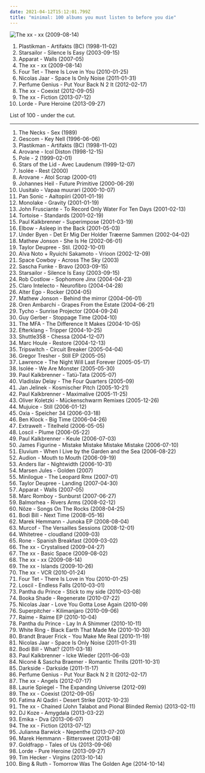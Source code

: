 ```yaml
---
date: 2021-04-12T15:12:01.799Z
title: "minimal: 100 albums you must listen to before you die"
---
```

![The xx - xx (2009-08-14)](http://coverartarchive.org/release/2d9f9aac-1884-3939-a3b7-01437151e495/7167631451-500.jpg "The xx - xx (2009-08-14)")
<ol class="albums">
<li data-cover="https://via.placeholder.com/450" data-tags="minimal" role="button">Plastikman - Artifakts (BC) (1998-11-02)</li>
<li data-cover="https://img.discogs.com/jrWVzobDRoF5M8iFRO0_ha-z8PQ=/fit-in/600x592/filters:strip_icc():format(jpeg):mode_rgb():quality(90)/discogs-images/R-434193-1482085620-7376.jpeg.jpg" data-tags="britpop, indie rock" role="button">Starsailor - Silence Is Easy (2003-09-15)</li>
<li data-cover="https://via.placeholder.com/450" data-tags="idm, electronica" role="button">Apparat - Walls (2007-05)</li>
<li data-cover="http://coverartarchive.org/release/2d9f9aac-1884-3939-a3b7-01437151e495/7167631451-500.jpg" data-tags="indie" role="button">The xx - xx (2009-08-14)</li>
<li data-cover="http://coverartarchive.org/release/8b2abdde-9acb-44dd-84de-42592224123a/21122160818-500.jpg" data-tags="idm, electronic" role="button">Four Tet - There Is Love in You (2010-01-25)</li>
<li data-cover="http://coverartarchive.org/release/d2022e3f-c22f-45c9-a1ab-4b2094d65719/23945397989-500.jpg" data-tags="electronic, electronica, minimal" role="button">Nicolas Jaar - Space Is Only Noise (2011-01-31)</li>
<li data-cover="https://img.discogs.com/9A1u-YB8JBJws-qW94NDEiN9vC0=/fit-in/225x224/filters:strip_icc():format(jpeg):mode_rgb():quality(90)/discogs-images/R-3457279-1344583999-5359.jpeg.jpg" data-tags="singer-songwriter" role="button">Perfume Genius - Put Your Back N 2 It (2012-02-17)</li>
<li data-cover="http://coverartarchive.org/release/bd33b592-9208-49e5-b0dc-fec799689a5c/3325563092-500.jpg" data-tags="indie, electronic" role="button">The xx - Coexist (2012-09-05)</li>
<li data-cover="http://coverartarchive.org/release/910f52ac-6f28-4ea3-9946-c10526357f18/24086155537-500.jpg" data-tags="electronic, indie, alternative, indie pop, indie rock, post-punk, minimal, dream pop, lush, minimal pop" role="button">The xx - Fiction (2013-07-12)</li>
<li data-cover="http://coverartarchive.org/release/5f62ee6d-c5a7-4455-bfff-60e085d98f8a/10040947831-500.jpg" data-tags="indie pop" role="button">Lorde - Pure Heroine (2013-09-27)</li>
</ol>
List of 100 - under the cut.
<!-- more -->

_________________

<ol class="albums">
<li data-cover="https://via.placeholder.com/450" data-tags="minimal" role="button">
The Necks - Sex (1989)
</li>
<li data-cover="http://coverartarchive.org/release/5e16c41e-9608-4921-a0f2-03838ac87d83/2513940088-500.jpg" data-tags="idm" role="button">
Gescom - Key Nell (1996-06-06)
</li>
<li data-cover="https://via.placeholder.com/450" data-tags="minimal" role="button">
Plastikman - Artifakts (BC) (1998-11-02)
</li>
<li data-cover="https://via.placeholder.com/450" data-tags="idm" role="button">
Arovane - Icol Diston (1998-12-15)
</li>
<li data-cover="https://img.discogs.com/QSs9Sy-jMjcK_qt57Nl0s6D-dRY=/fit-in/550x550/filters:strip_icc():format(jpeg):mode_rgb():quality(90)/discogs-images/R-5678-1379643265-7806.jpeg.jpg" data-tags="minimal" role="button">
Pole - 2 (1999-02-01)
</li>
<li data-cover="http://coverartarchive.org/release/534bf9a3-6e64-308f-8561-016fcc6a71c5/5409365013-500.jpg" data-tags="ambient, drone" role="button">
Stars of the Lid - Avec Laudenum (1999-12-07)
</li>
<li data-cover="https://img.discogs.com/z5rTtWuqysDNQVfcqLtrPNt05mg=/fit-in/600x579/filters:strip_icc():format(jpeg):mode_rgb():quality(90)/discogs-images/R-6439-1563439630-1030.jpeg.jpg" data-tags="minimal" role="button">
Isolée - Rest (2000)
</li>
<li data-cover="http://coverartarchive.org/release/4d03ebe7-5232-45d7-9959-cf7e29376e2a/3226483176-500.jpg" data-tags="idm" role="button">
Arovane - Atol Scrap (2000-01)
</li>
<li data-cover="https://img.discogs.com/DCFva5V5qID7DGLs_GB7dwfweRc=/fit-in/600x600/filters:strip_icc():format(jpeg):mode_rgb():quality(90)/discogs-images/R-5440-1448913459-9295.jpeg.jpg" data-tags="techno, kanzleramt" role="button">
Johannes Heil - Future Primitive (2000-06-29)
</li>
<li data-cover="http://coverartarchive.org/release/d6e0508a-98ee-4b11-86e3-951d8ef77480/19860844363-500.jpg" data-tags="electronica, experimental, minimal, glitch, basic channel, luomo, uusitalo, vladislav delay, nice nait, swayzak, moje nice, vladel" role="button">
Uusitalo - Vapaa muurari (2000-10-07)
</li>
<li data-cover="https://img.discogs.com/mKgm7fyRRKxS70xf4eQ3xCf-5Pw=/fit-in/600x534/filters:strip_icc():format(jpeg):mode_rgb():quality(90)/discogs-images/R-11203-1161592133.jpeg.jpg" data-tags="minimal, electronic" role="button">
Pan Sonic - Aaltopiiri (2001-01-19)
</li>
<li data-cover="http://coverartarchive.org/release/67d5a41a-45e0-4ddf-91ea-727ace88f856/6367897625-500.jpg" data-tags="ambient" role="button">
Monolake - Gravity (2001-01-19)
</li>
<li data-cover="http://coverartarchive.org/release/d5f20f95-7347-4479-97e4-57046bc24d00/20385600250-500.jpg" data-tags="alternative, rock" role="button">
John Frusciante - To Record Only Water For Ten Days (2001-02-13)
</li>
<li data-cover="http://coverartarchive.org/release/e5119f58-fd32-3144-9eef-a03708ae3047/8213250772-500.jpg" data-tags="post-rock" role="button">
Tortoise - Standards (2001-02-19)
</li>
<li data-cover="http://coverartarchive.org/release/e562aa19-787d-4a1a-9529-4166bba40eb2/7739579060-500.jpg" data-tags="paul kalkbrennner" role="button">
Paul Kalkbrenner - Superimpose (2001-03-19)
</li>
<li data-cover="https://via.placeholder.com/450" data-tags="alternative" role="button">
Elbow - Asleep in the Back (2001-05-03)
</li>
<li data-cover="https://img.discogs.com/vjoFP7533NvxoiqRLRF_M0EQMSM=/fit-in/450x406/filters:strip_icc():format(jpeg):mode_rgb():quality(90)/discogs-images/R-346802-1597440907-5385.jpeg.jpg" data-tags="post-rock, danish post-rock" role="button">
Under Byen - Det Er Mig Der Holder Træerne Sammen (2002-04-02)
</li>
<li data-cover="https://via.placeholder.com/450" data-tags="techno, minimal" role="button">
Mathew Jonson - She Is He (2002-06-01)
</li>
<li data-cover="https://via.placeholder.com/450" data-tags="ambient, minimal, glitch" role="button">
Taylor Deupree - Stil. (2002-10-01)
</li>
<li data-cover="http://coverartarchive.org/release/d8435025-4b43-4da9-bd8d-ad37748e0acf/13114830432-500.jpg" data-tags="minimal" role="button">
Alva Noto + Ryuichi Sakamoto - Vrioon (2002-12-09)
</li>
<li data-cover="https://via.placeholder.com/450" data-tags="space cowboy" role="button">
Space Cowboy - Across The Sky (2003)
</li>
<li data-cover="https://img.discogs.com/1Y7Mz0peASoouiR_LWTaREIRKiQ=/fit-in/600x593/filters:strip_icc():format(jpeg):mode_rgb():quality(90)/discogs-images/R-42296-1294263771.jpeg.jpg" data-tags="minimal" role="button">
Sascha Funke - Bravo (2003-09-15)
</li>
<li data-cover="https://img.discogs.com/jrWVzobDRoF5M8iFRO0_ha-z8PQ=/fit-in/600x592/filters:strip_icc():format(jpeg):mode_rgb():quality(90)/discogs-images/R-434193-1482085620-7376.jpeg.jpg" data-tags="britpop, indie rock" role="button">
Starsailor - Silence Is Easy (2003-09-15)
</li>
<li data-cover="http://coverartarchive.org/release/06da523f-5833-4602-a781-1d940240aaec/7286313411-500.jpg" data-tags="piano, creative commons" role="button">
Rob Costlow - Sophomore Jinx (2004-04-23)
</li>
<li data-cover="http://coverartarchive.org/release/c474addc-bf82-4e04-88e8-4e3a5d715c20/2229161665-500.jpg" data-tags="minimal" role="button">
Claro Intelecto - Neurofibro (2004-04-28)
</li>
<li data-cover="https://img.discogs.com/hmcOSXIagxdVi5x6eeLebYhWI9k=/fit-in/600x591/filters:strip_icc():format(jpeg):mode_rgb():quality(90)/discogs-images/R-356694-1497448350-9694.png.jpg" data-tags="electronic, minimal, 00s, things i need to discover" role="button">
Alter Ego - Rocker (2004-05)
</li>
<li data-cover="https://via.placeholder.com/450" data-tags="techno, minimal" role="button">
Mathew Jonson - Behind the mirror (2004-06-01)
</li>
<li data-cover="http://coverartarchive.org/release/e0c1adfe-272a-4f0e-863e-77835329cfbb/6094172127-500.jpg" data-tags="ambient" role="button">
Oren Ambarchi - Grapes From the Estate (2004-06-21)
</li>
<li data-cover="http://coverartarchive.org/release/dde87d49-f100-40dc-bec3-8006175ab230/3404861634-500.jpg" data-tags="electronic" role="button">
Tycho - Sunrise Projector (2004-09-24)
</li>
<li data-cover="https://via.placeholder.com/450" data-tags="minimal" role="button">
Guy Gerber - Stoppage Time (2004-10)
</li>
<li data-cover="https://img.discogs.com/muX-Im-BaplgCqjw_Fg9odYVDX0=/fit-in/600x598/filters:strip_icc():format(jpeg):mode_rgb():quality(90)/discogs-images/R-225905-1231794825.jpeg.jpg" data-tags="chillout, electronic, house, minimal, schmitz wellen, mdmadam" role="button">
The MFA - The Difference It Makes (2004-10-05)
</li>
<li data-cover="https://img.discogs.com/vDrhdpiSCQOv2B2i_eL7O77oHPg=/fit-in/500x446/filters:strip_icc():format(jpeg):mode_rgb():quality(90)/discogs-images/R-339667-1321456005.jpeg.jpg" data-tags="post-rock, electronic" role="button">
Efterklang - Tripper (2004-10-25)
</li>
<li data-cover="http://coverartarchive.org/release/9ebe5dbf-c5c8-4a3b-b064-c4aa9bd73cbb/1892845713-500.jpg" data-tags="electronic, ambient, experimental, usa, minimal, glitch" role="button">
Shuttle358 - Chessa (2004-12-07)
</li>
<li data-cover="https://via.placeholder.com/450" data-tags="minimal" role="button">
Marc Houle - Restore (2004-12-13)
</li>
<li data-cover="https://img.discogs.com/J_RiETF5tMis2K7nhFBac1oS_xA=/fit-in/501x499/filters:strip_icc():format(jpeg):mode_rgb():quality(90)/discogs-images/R-435128-1163417283.jpeg.jpg" data-tags="chillout, ambient, psychill" role="button">
Tripswitch - Circuit Breaker (2005-04-04)
</li>
<li data-cover="https://img.discogs.com/DVYKGAvZWHXQo7h6UUhTZ6MJSaE=/fit-in/600x600/filters:strip_icc():format(jpeg):mode_rgb():quality(90)/discogs-images/R-4281470-1362074526-3207.jpeg.jpg" data-tags="techno" role="button">
Gregor Tresher - Still EP (2005-05)
</li>
<li data-cover="https://img.discogs.com/6tsbYToei9SPLhZE90tmVkPARnk=/fit-in/251x251/filters:strip_icc():format(jpeg):mode_rgb():quality(90)/discogs-images/R-494182-1123322459.jpg.jpg" data-tags="minimal" role="button">
Lawrence - The Night Will Last Forever (2005-05-17)
</li>
<li data-cover="https://img.discogs.com/miSQF1ZEr8MuVJ4BUikC7w0adAM=/fit-in/600x597/filters:strip_icc():format(jpeg):mode_rgb():quality(90)/discogs-images/R-458743-1504905798-8860.jpeg.jpg" data-tags="electronic, minimal" role="button">
Isolée - We Are Monster (2005-05-30)
</li>
<li data-cover="http://coverartarchive.org/release/3fd42c9a-7546-4e64-b604-c7b866772b30/8208434121-500.jpg" data-tags="electro" role="button">
Paul Kalkbrenner - Tatü-Tata (2005-07)
</li>
<li data-cover="http://coverartarchive.org/release/c88b62ac-0033-473f-a410-eca33c76d67d/19860870110-500.jpg" data-tags="ambient, glitch" role="button">
Vladislav Delay - The Four Quarters (2005-09)
</li>
<li data-cover="http://coverartarchive.org/release/56050724-56fd-4aa2-b730-58681884106c/8112898445-500.jpg" data-tags="electronica, emusic" role="button">
Jan Jelinek - Kosmischer Pitch (2005-10-21)
</li>
<li data-cover="http://coverartarchive.org/release/3a8d1884-5e04-4994-a7bf-8bf8ec0e2cef/8204465030-500.jpg" data-tags="techno, minimal, electronic, electro" role="button">
Paul Kalkbrenner - Maximalive (2005-11-25)
</li>
<li data-cover="https://via.placeholder.com/450" data-tags="minimal" role="button">
Oliver Koletzki - Mückenschwarm Remixes (2005-12-26)
</li>
<li data-cover="https://img.discogs.com/9O6ZJJUsbF4WMjUWKB8N3fw9uyA=/fit-in/246x246/filters:strip_icc():format(jpeg):mode_rgb():quality(90)/discogs-images/R-600735-1137015461.jpeg.jpg" data-tags="minimal" role="button">
Mujuice - Still (2006-01-12)
</li>
<li data-cover="https://img.discogs.com/jTC7qZ-gN5xQ8tj_fj-OE-J7Tk4=/fit-in/600x594/filters:strip_icc():format(jpeg):mode_rgb():quality(90)/discogs-images/R-648476-1186571700.jpeg.jpg" data-tags="kompakt extra" role="button">
Oxia - Speicher 34 (2006-03-18)
</li>
<li data-cover="http://coverartarchive.org/release/368566a1-1743-4b01-9399-ddf85b441e0c/6674812395-500.jpg" data-tags="electronic, electro, techno, minimal, pablo ny" role="button">
Ben Klock - Big Time (2006-04-26)
</li>
<li data-cover="http://coverartarchive.org/release/ffcb567f-3c7e-4d96-949c-5eb27d1eb259/8171286381-500.jpg" data-tags="minimal" role="button">
Extrawelt - Titelheld (2006-05-05)
</li>
<li data-cover="http://coverartarchive.org/release/78b8aeea-812d-46e8-8711-0df46f60623e/14116192207-500.jpg" data-tags="ambient" role="button">
Loscil - Plume (2006-05-22)
</li>
<li data-cover="http://coverartarchive.org/release/b023b391-190f-49f9-8b3f-1c256a4748f6/8208439592-500.jpg" data-tags="techno, minimal, tr00 kvlt christraping blaek metel with the most blasphemous lyrics written by misanthropik satanists under a freezing m00n in the most frostbitten forest of eternal darkness in norway while they sacrifice goats in the most inverted altar to ablazagorth" role="button">
Paul Kalkbrenner - Keule (2006-07-03)
</li>
<li data-cover="http://coverartarchive.org/release/8fdccabf-6e59-49ee-b9b7-6d2da001910a/3800337145-500.jpg" data-tags="electronic" role="button">
James Figurine - Mistake Mistake Mistake Mistake (2006-07-10)
</li>
<li data-cover="https://img.discogs.com/LiBLEXXbu4RaadKzfGtBRBy8PeA=/fit-in/600x590/filters:strip_icc():format(jpeg):mode_rgb():quality(90)/discogs-images/R-842568-1536010524-6050.jpeg.jpg" data-tags="instrumental, ambient, drone" role="button">
Eluvium - When I Live by the Garden and the Sea (2006-08-22)
</li>
<li data-cover="http://coverartarchive.org/release/ea84aa32-ab9c-4824-9db5-a505d086b68f/8152589613-500.jpg" data-tags="minimal" role="button">
Audion - Mouth to Mouth (2006-09-19)
</li>
<li data-cover="http://coverartarchive.org/release/e5e3da09-7c2e-4ab4-87f2-81847f7e73ad/28986211091-500.jpg" data-tags="minimal" role="button">
Anders Ilar - Nightwidth (2006-10-31)
</li>
<li data-cover="https://img.discogs.com/55D0OvJnytx3PZYpEwBkFJDih2s=/fit-in/600x578/filters:strip_icc():format(jpeg):mode_rgb():quality(90)/discogs-images/R-996785-1333999975.jpeg.jpg" data-tags="ambient, minimal" role="button">
Marsen Jules - Golden (2007)
</li>
<li data-cover="http://coverartarchive.org/release/100350f3-0b40-452c-9779-ba79fe670575/11513393658-500.jpg" data-tags="minimal" role="button">
Minilogue - The Leopard Rmx (2007-01)
</li>
<li data-cover="https://img.discogs.com/o4HxenxjjzRaOvL57Qs8kJbA4U8=/fit-in/600x593/filters:strip_icc():format(jpeg):mode_rgb():quality(90)/discogs-images/R-958820-1226868065.jpeg.jpg" data-tags="ambient, minimal" role="button">
Taylor Deupree - Landing (2007-04-30)
</li>
<li data-cover="https://via.placeholder.com/450" data-tags="idm, electronica" role="button">
Apparat - Walls (2007-05)
</li>
<li data-cover="https://via.placeholder.com/450" data-tags="minimal" role="button">
Marc Romboy - Sunburst (2007-06-27)
</li>
<li data-cover="http://coverartarchive.org/release/7595a6c9-7ae5-4dc3-b9d1-c96f1a928f45/11979030393-500.jpg" data-tags="post-rock, piano, instrumental, ambient" role="button">
Balmorhea - Rivers Arms (2008-02-12)
</li>
<li data-cover="http://coverartarchive.org/release/8cb378a3-124f-4213-be5d-eebda83d05d4/15635845028-500.jpg" data-tags="electronic, minimal, get physical, my virtual music shelf, nasmy" role="button">
Nôze - Songs On The Rocks (2008-04-25)
</li>
<li data-cover="https://img.discogs.com/0AldCjIIBVcDo1X0pFzXwcodc_Q=/fit-in/500x500/filters:strip_icc():format(jpeg):mode_rgb():quality(90)/discogs-images/R-1368947-1299646176.jpeg.jpg" data-tags="electronic" role="button">
Bodi Bill - Next Time (2008-05-16)
</li>
<li data-cover="https://img.discogs.com/rwh2t1w291EEefqEg6jhb2aJjew=/fit-in/600x600/filters:strip_icc():format(jpeg):mode_rgb():quality(90)/discogs-images/R-1391839-1281009886.jpeg.jpg" data-tags="minimal" role="button">
Marek Hemmann - Junoka EP (2008-08-04)
</li>
<li data-cover="http://coverartarchive.org/release/d127ac52-bdae-45ed-94b4-b72e805e353f/13277500423-500.jpg" data-tags="electronic, classical, ambient, minimal, spooky, modern classical, minimalist" role="button">
Murcof - The Versailles Sessions (2008-12-01)
</li>
<li data-cover="http://coverartarchive.org/release/c8d06c97-0949-4492-add2-94690788d876/3087710329-500.jpg" data-tags="ambient, minimal, luisterpaal, i luv" role="button">
Whitetree - cloudland (2009-03)
</li>
<li data-cover="http://coverartarchive.org/release/aa7fbaf3-6eb4-4f4a-90c6-5c47409019a1/2019720796-500.jpg" data-tags="techno, minimal" role="button">
Rone - Spanish Breakfast (2009-03-02)
</li>
<li data-cover="http://coverartarchive.org/release/4d7a9a46-837d-4edb-80a5-06457ca98190/18117356933-500.jpg" data-tags="electronic, remix" role="button">
The xx - Crystalised (2009-04-27)
</li>
<li data-cover="http://coverartarchive.org/release/fb255c42-b7da-4829-957b-83536a955ca9/22773473185-500.jpg" data-tags="electronic, indie, alternative, remix" role="button">
The xx - Basic Space (2009-08-02)
</li>
<li data-cover="http://coverartarchive.org/release/2d9f9aac-1884-3939-a3b7-01437151e495/7167631451-500.jpg" data-tags="indie" role="button">
The xx - xx (2009-08-14)
</li>
<li data-cover="http://coverartarchive.org/release/847fae92-9f97-484b-b4d1-769c42077263/17800648002-500.jpg" data-tags="electronic, indie" role="button">
The xx - Islands (2009-10-26)
</li>
<li data-cover="http://coverartarchive.org/release/fbf3ab79-2a43-421f-b390-44c0b591b95f/22773483593-500.jpg" data-tags="electronic, remix" role="button">
The xx - VCR (2010-01-24)
</li>
<li data-cover="http://coverartarchive.org/release/8b2abdde-9acb-44dd-84de-42592224123a/21122160818-500.jpg" data-tags="idm, electronic" role="button">
Four Tet - There Is Love in You (2010-01-25)
</li>
<li data-cover="http://coverartarchive.org/release/c5d18496-c4a1-46ad-8219-452798ed3f58/3972240476-500.jpg" data-tags="ambient" role="button">
Loscil - Endless Falls (2010-03-01)
</li>
<li data-cover="https://img.discogs.com/uuY2WB5qZsvKSPT_1Y5m6c5tBa0=/fit-in/500x500/filters:strip_icc():format(jpeg):mode_rgb():quality(90)/discogs-images/R-2182805-1268485171.jpeg.jpg" data-tags="house, minimal" role="button">
Pantha du Prince - Stick to my side (2010-03-08)
</li>
<li data-cover="http://coverartarchive.org/release/4b3c2d04-0871-473b-9546-c12a14ccb62d/6726757219-500.jpg" data-tags="techno, house, minimal" role="button">
Booka Shade - Regenerate (2010-07-22)
</li>
<li data-cover="http://coverartarchive.org/release/8e4ae230-51e1-436e-9f83-f5b7740f03d4/3472151542-500.jpg" data-tags="electronic, minimal, deep house" role="button">
Nicolas Jaar - Love You Gotta Lose Again (2010-09)
</li>
<li data-cover="http://coverartarchive.org/release/e68377f7-c7e4-4e8f-b9c6-e30fe19946bc/15686464830-500.jpg" data-tags="techno, minimal, kompakt" role="button">
Superpitcher - Kilimanjaro (2010-09-06)
</li>
<li data-cover="https://img.discogs.com/l4wp119DwEIAChncqMZOAlaHAvI=/fit-in/600x600/filters:strip_icc():format(jpeg):mode_rgb():quality(90)/discogs-images/R-2443582-1461529830-9095.jpeg.jpg" data-tags="experimental, downtempo, industrial, minimal, blackest ever black, boomkat" role="button">
Raime - Raime EP (2010-10-04)
</li>
<li data-cover="http://coverartarchive.org/release/23d3a905-e585-48d3-9fdb-18a1d53ba07b/4422034059-500.jpg" data-tags="minimal, idm" role="button">
Pantha du Prince - Lay In A Shimmer (2010-10-11)
</li>
<li data-cover="http://coverartarchive.org/release/1c3b875d-bd9d-4157-97ae-6e1091437126/15535585693-500.jpg" data-tags="darkwave, witch house, shoegaze" role="button">
White Ring - Black Earth That Made Me (2010-10-30)
</li>
<li data-cover="https://img.discogs.com/I_wag53lWsNx-8NH2q-wZ3IvCK0=/fit-in/500x500/filters:strip_icc():format(jpeg):mode_rgb():quality(90)/discogs-images/R-2561484-1290527164.jpeg.jpg" data-tags="electronic, jazz, experimental, minimal, experimental jazz, orchestral techno, techno jazz, acoustic techno, acoustic electronic, orchestral electronic, techno acoustic, techno orchestral" role="button">
Brandt Brauer Frick - You Make Me Real (2010-11-19)
</li>
<li data-cover="http://coverartarchive.org/release/d2022e3f-c22f-45c9-a1ab-4b2094d65719/23945397989-500.jpg" data-tags="electronic, electronica, minimal" role="button">
Nicolas Jaar - Space Is Only Noise (2011-01-31)
</li>
<li data-cover="https://via.placeholder.com/450" data-tags="minimal, pinossa soittimen vieressa" role="button">
Bodi Bill - What? (2011-03-18)
</li>
<li data-cover="http://coverartarchive.org/release/dea95d67-cf54-472c-807e-55c7d03b436a/2178302965-500.jpg" data-tags="minimal" role="button">
Paul Kalkbrenner - Icke Wieder (2011-06-03)
</li>
<li data-cover="http://coverartarchive.org/release/580f7002-4718-4dd9-8bdc-6bf49248bb57/2088223186-500.jpg" data-tags="chillout, electronic, electro, techno, minimal, deep house" role="button">
Niconé & Sascha Braemer - Romantic Thrills (2011-10-31)
</li>
<li data-cover="https://img.discogs.com/XNB5cRa3Yr_ztHNSSiqXUQHOwqs=/fit-in/339x339/filters:strip_icc():format(jpeg):mode_rgb():quality(90)/discogs-images/R-3818700-1345635944-6929.jpeg.jpg" data-tags="electronic, sacramento" role="button">
Darkside - Darkside (2011-11-17)
</li>
<li data-cover="https://img.discogs.com/9A1u-YB8JBJws-qW94NDEiN9vC0=/fit-in/225x224/filters:strip_icc():format(jpeg):mode_rgb():quality(90)/discogs-images/R-3457279-1344583999-5359.jpeg.jpg" data-tags="singer-songwriter" role="button">
Perfume Genius - Put Your Back N 2 It (2012-02-17)
</li>
<li data-cover="http://coverartarchive.org/release/ea57c676-0338-4bd2-8a93-eb5dfefed236/22773568819-500.jpg" data-tags="electronic, indie" role="button">
The xx - Angels (2012-07-17)
</li>
<li data-cover="http://coverartarchive.org/release/2e4559c2-0370-4b88-8549-e9be7cce922a/27807360410-500.jpg" data-tags="electronic, minimal" role="button">
Laurie Spiegel - The Expanding Universe (2012-09)
</li>
<li data-cover="http://coverartarchive.org/release/bd33b592-9208-49e5-b0dc-fec799689a5c/3325563092-500.jpg" data-tags="indie, electronic" role="button">
The xx - Coexist (2012-09-05)
</li>
<li data-cover="https://via.placeholder.com/450" data-tags="industrial, techno, minimal, fade to mind" role="button">
Fatima Al Qadiri - Desert Strike (2012-10-23)
</li>
<li data-cover="http://coverartarchive.org/release/d39d562c-393d-4efb-898d-bee5fddfba8d/5314025586-500.jpg" data-tags="electronic, indie, alternative, indie rock, post-punk, minimal, dream pop, lush, minimal pop" role="button">
The xx - Chained (John Talabot and Pional Blinded Remix) (2013-02-11)
</li>
<li data-cover="http://coverartarchive.org/release/d59c9abd-b825-4aa7-b270-c86598ba73d0/3670901622-500.jpg" data-tags="electronic" role="button">
DJ Koze - Amygdala (2013-03-22)
</li>
<li data-cover="http://coverartarchive.org/release/3746e7a0-b546-4a67-8e72-6ab9761069e4/28676581407-500.jpg" data-tags="trip-hop" role="button">
Emika - Dva (2013-06-07)
</li>
<li data-cover="http://coverartarchive.org/release/910f52ac-6f28-4ea3-9946-c10526357f18/24086155537-500.jpg" data-tags="electronic, indie, alternative, indie pop, indie rock, post-punk, minimal, dream pop, lush, minimal pop" role="button">
The xx - Fiction (2013-07-12)
</li>
<li data-cover="http://coverartarchive.org/release/3a0f5c51-0ee6-412a-9b42-a8268eb52f00/4719617453-500.jpg" data-tags="ambient, choral" role="button">
Julianna Barwick - Nepenthe (2013-07-20)
</li>
<li data-cover="http://coverartarchive.org/release/d36cca41-20f8-4a8e-8672-e92547c25499/12546411057-500.jpg" data-tags="minimal" role="button">
Marek Hemmann - Bittersweet (2013-08)
</li>
<li data-cover="http://coverartarchive.org/release/6b18b30a-e578-41eb-8d3d-1ff4a6a22d9d/12859926570-500.jpg" data-tags="trip-hop, electronic, chamber pop, art pop" role="button">
Goldfrapp - Tales of Us (2013-09-06)
</li>
<li data-cover="http://coverartarchive.org/release/5f62ee6d-c5a7-4455-bfff-60e085d98f8a/10040947831-500.jpg" data-tags="indie pop" role="button">
Lorde - Pure Heroine (2013-09-27)
</li>
<li data-cover="http://coverartarchive.org/release/e734d1be-223c-421a-8481-c01aee4f7ea2/27727431963-500.jpg" data-tags="ambient" role="button">
Tim Hecker - Virgins (2013-10-14)
</li>
<li data-cover="http://coverartarchive.org/release/45bd3de7-8659-4538-9f06-bb6eec2d5ce9/8651592801-500.jpg" data-tags="ambient" role="button">
Bing & Ruth - Tomorrow Was The Golden Age (2014-10-14)
</li>
</ol>
